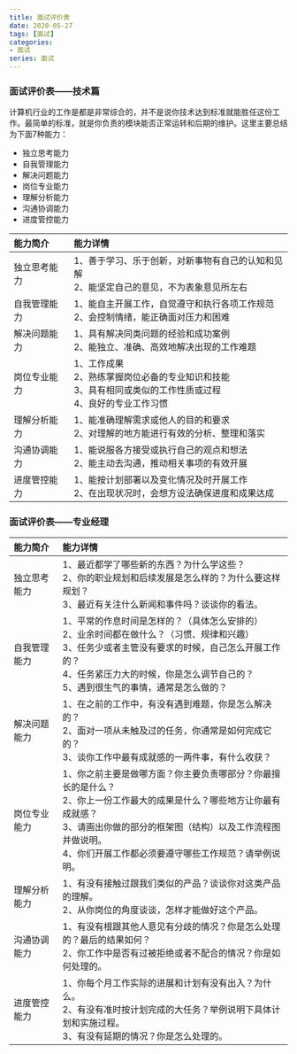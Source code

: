 ```yaml
---
title: 面试评价表
date: 2020-05-27
tags: [面试]
categories: 
- 面试
series: 面试
---
```


### 面试评价表——技术篇

计算机行业的工作是都是非常综合的，并不是说你技术达到标准就能胜任这份工作。最简单的标准，就是你负责的模块能否正常运转和后期的维护。这里主要总结为下面7种能力：

 - 独立思考能力
 - 自我管理能力
 - 解决问题能力
 - 岗位专业能力
 - 理解分析能力
 - 沟通协调能力
 - 进度管控能力

|  能力简介   | 能力详情  |
|  :----  | :----  |
| 独立思考能力  | 1、善于学习、乐于创新，对新事物有自己的认知和见解 <br/> 2、能坚定自己的意见，不为表象意见所左右 |
| 自我管理能力  | 1、能自主开展工作，自觉遵守和执行各项工作规范 <br/> 2、会控制情绪，能正确面对压力和困难 |
| 解决问题能力  | 1、具有解决同类问题的经验和成功案例 <br/> 2、能独立、准确、高效地解决出现的工作难题 |
| 岗位专业能力  | 1、工作成果 <br/> 2、熟练掌握岗位必备的专业知识和技能 <br/> 3、具有相同或类似的工作性质或过程 <br/> 4、良好的专业工作习惯|
| 理解分析能力  | 1、能准确理解需求或他人的目的和要求 <br/> 2、对理解的地方能进行有效的分析、整理和落实 |
| 沟通协调能力  | 1、能说服各方接受或执行自己的观点和想法 <br/> 2、能主动去沟通，推动相关事项的有效开展 |
| 进度管控能力  | 1、能按计划部署以及变化情况及时开展工作 <br/> 2、在出现状况时，会想方设法确保进度和成果达成 |

### 面试评价表——专业经理

|  能力简介   | 能力详情  |
|  :----  | :----  |
| 独立思考能力  | 1、最近都学了哪些新的东西？为什么学这些？ <br/> 2、你的职业规划和后续发展是怎么样的？为什么要这样规划？ <br/> 3、最近有关注什么新闻和事件吗？谈谈你的看法。|
| 自我管理能力  | 1、平常的作息时间是怎样的？（具体怎么安排的） <br/> 2、业余时间都在做什么？（习惯、规律和兴趣）<br/> 3、任务少或者主管没有要求的时候，自己怎么开展工作的？<br/> 4、任务紧压力大的时候，你是怎么调节自己的？<br/> 5、遇到很生气的事情，通常是怎么做的？|
| 解决问题能力  | 1、在之前的工作中，有没有遇到难题，你是怎么解决的？ <br/> 2、面对一项从未触及过的任务，你通常是如何完成它的？<br/> 3、谈你工作中最有成就感的一两件事，有什么收获？|
| 岗位专业能力  | 1、你之前主要是做哪方面？你主要负责哪部分？你最擅长的是什么？ <br/> 2、你上一份工作最大的成果是什么？哪些地方让你最有成就感？ <br/> 3、请画出你做的部分的框架图（结构）以及工作流程图并做说明。 <br/> 4、你们开展工作都必须要遵守哪些工作规范？请举例说明。|
| 理解分析能力  | 1、有没有接触过跟我们类似的产品？谈谈你对这类产品的理解。 <br/> 2、从你岗位的角度谈谈，怎样才能做好这个产品。 |
| 沟通协调能力  | 1、有没有根跟其他人意见有分歧的情况？你是怎么处理的？最后的结果如何？ <br/> 2、你工作中是否有过被拒绝或者不配合的情况？你是如何处理的。 |
| 进度管控能力  | 1、你每个月工作实际的进展和计划有没有出入？为什么。 <br/> 2、有没有准时按计划完成的大任务？举例说明下具体计划和实施过程。<br/> 3、有没有延期的情况？你是怎么处理的。|

